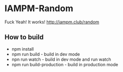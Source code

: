 # IAMPM-Random
Fuck Yeah! It works!
http://iampm.club/random

## How to build
* npm install
* npm run build - build in dev mode
* npn run watch - build in dev mode and run watch
* npm run build-production - build in production mode